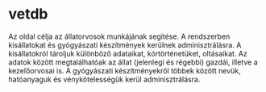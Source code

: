 # vetdb
Az oldal célja az állatorvosok munkájának segítése. A rendszerben kisállatokat és gyógyászati készítmények kerülnek adminisztrálásra. 
A kisállatokról tároljuk különböző adataikat, kórtörténetüket, oltásaikat. Az  adatok között megtalálhatóak az állat (jelenlegi és régebbi) gazdái, illetve a kezelőorvosai is.
A gyógyászati készítményekről többek között nevük, hatóanyaguk és vénykötelességük kerül adminisztrálásra. 
